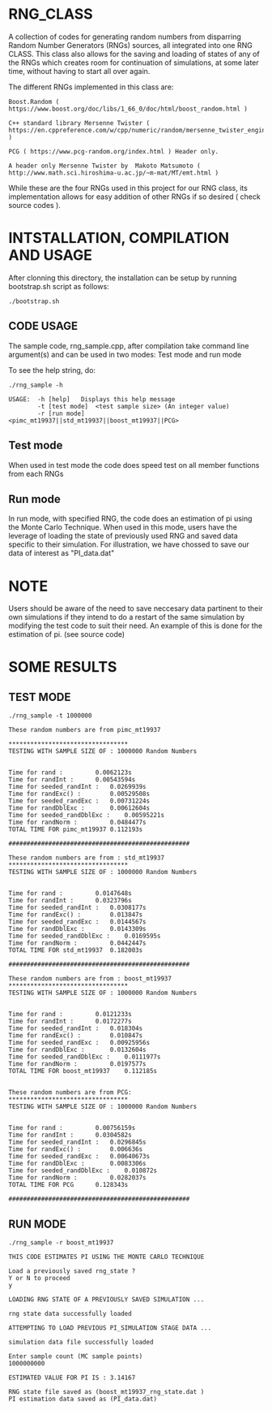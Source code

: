 # RNG_CLASS

A collection of codes for generating random numbers from disparring Random Number Generators (RNGs) sources, all integrated into one RNG CLASS.
This class also allows for the saving and loading of states of any of the RNGs which creates room for continuation of simulations, at some later time, without having to start all over again.

The different RNGs implemented in this class are:

    Boost.Random ( https://www.boost.org/doc/libs/1_66_0/doc/html/boost_random.html )
    
    C++ standard library Mersenne Twister ( https://en.cppreference.com/w/cpp/numeric/random/mersenne_twister_engine )
    
    PCG ( https://www.pcg-random.org/index.html ) Header only.
    
    A header only Mersenne Twister by  Makoto Matsumoto ( http://www.math.sci.hiroshima-u.ac.jp/~m-mat/MT/emt.html )
    
While these are the four RNGs used in this project for our RNG class, its implementation allows for easy addition of other RNGs if so desired ( check source codes ).


# INTSTALLATION, COMPILATION AND USAGE
After clonning this directory, the installation can be setup by running bootstrap.sh script as follows:
    
    ./bootstrap.sh


## CODE USAGE

The sample code, rng_sample.cpp, after compilation take command line argument(s) and can be used in two modes: Test mode and run mode

To see the help string, do:  
    
    ./rng_sample -h     

    USAGE:	-h [help]	Displays this help message
	    	-t [test mode] 	<test sample size> (An integer value)
	    	-r [run mode] 	<pimc_mt19937||std_mt19937||boost_mt19937||PCG>


    
## Test mode   
When used in test mode the code does speed test on all member functions from each RNGs

## Run mode
In run mode, with specified RNG, the code does an estimation of pi using the Monte Carlo Technique. When used in this mode, users have the leverage of loading the state of previously used RNG and saved data specific to their simulation. For illustration, we have chossed to save our data of interest as "PI_data.dat"


# NOTE
Users should be aware of the need to save neccesary data partinent to their own simulations if they intend to do a restart of the same simulation by modifying the test code to suit their need. An example of this is done for the estimation of pi. (see source code) 


# SOME RESULTS
## TEST MODE
    ./rng_sample -t 1000000

    These random numbers are from pimc_mt19937 

    *********************************
    TESTING WITH SAMPLE SIZE OF : 1000000 Random Numbers


    Time for rand : 		0.0062123s
    Time for randInt : 		0.00543594s
    Time for seeded_randInt : 	0.0269939s
    Time for randExc() : 		0.00529508s
    Time for seeded_randExc : 	0.00731224s
    Time for randDblExc : 		0.00612604s
    Time for seeded_randDblExc : 	0.00595221s
    Time for randNorm : 		0.0484477s
    TOTAL TIME FOR pimc_mt19937	0.112193s

    ##################################################

    These random numbers are from : std_mt19937
    *********************************
    TESTING WITH SAMPLE SIZE OF : 1000000 Random Numbers


    Time for rand : 		0.0147648s
    Time for randInt : 		0.0323796s
    Time for seeded_randInt : 	0.0308177s
    Time for randExc() : 		0.013847s
    Time for seeded_randExc : 	0.0144567s
    Time for randDblExc : 		0.0143309s
    Time for seeded_randDblExc : 	0.0169595s
    Time for randNorm : 		0.0442447s
    TOTAL TIME FOR std_mt19937	0.182003s

    ##################################################

    These random numbers are from : boost_mt19937
    *********************************
    TESTING WITH SAMPLE SIZE OF : 1000000 Random Numbers


    Time for rand : 		0.0121233s
    Time for randInt : 		0.0172277s
    Time for seeded_randInt : 	0.018304s
    Time for randExc() : 		0.010847s
    Time for seeded_randExc : 	0.00925956s
    Time for randDblExc : 		0.0132604s
    Time for seeded_randDblExc : 	0.0111977s
    Time for randNorm : 		0.0197577s
    TOTAL TIME FOR boost_mt19937	0.112185s


    These random numbers are from PCG: 
    *********************************
    TESTING WITH SAMPLE SIZE OF : 1000000 Random Numbers


    Time for rand : 		0.00756159s
    Time for randInt : 		0.0304582s
    Time for seeded_randInt : 	0.0296845s
    Time for randExc() : 		0.006636s
    Time for seeded_randExc : 	0.00640673s
    Time for randDblExc : 		0.0083306s
    Time for seeded_randDblExc : 	0.010872s
    Time for randNorm : 		0.0282037s
    TOTAL TIME FOR PCG		0.128343s

    ##################################################

## RUN MODE

    ./rng_sample -r boost_mt19937

    THIS CODE ESTIMATES PI USING THE MONTE CARLO TECHNIQUE

    Load a previously saved rng_state ?
    Y or N to proceed
    y

    LOADING RNG STATE OF A PREVIOUSLY SAVED SIMULATION ... 

    rng state data successfully loaded

    ATTEMPTING TO LOAD PREVIOUS PI_SIMULATION STAGE DATA ...

    simulation data file successfully loaded
     
    Enter sample count (MC sample points)
    1000000000

    ESTIMATED VALUE FOR PI IS : 3.14167

    RNG state file saved as (boost_mt19937_rng_state.dat )
    PI estimation data saved as (PI_data.dat)

